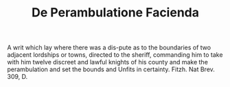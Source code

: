 ---
title: De Perambulatione Facienda
letter: D
permalink: "/definitions/bld-de-perambulatione-facienda.html"
body: A writ which lay where there was a dis-pute as to the boundaries of two adjacent
  lordships or towns, directed to the sheriff, commanding him to take with him twelve
  discreet and lawful knights of his county and make the perambulation and set the
  bounds and Unfits in certainty. Fitzh. Nat Brev. 309, D.
published_at: '2018-07-07'
source: Black's Law Dictionary 2nd Ed (1910)
layout: post
---